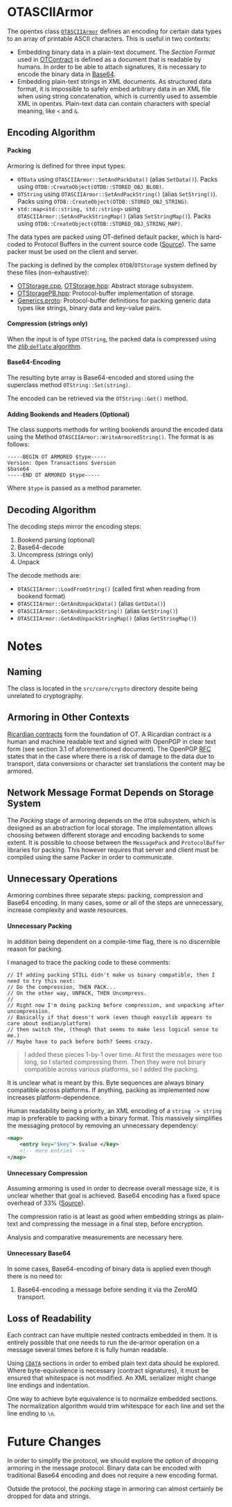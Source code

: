 # OTASCIIArmor

The opentxs class [`OTASCIIArmor`][OTASCIIArmorCpp] defines an encoding for
certain data types to an array of printable ASCII characters. This is useful in
two contexts:

* Embedding binary data in a plain-text document. The _Section Format_ used in
  [OTContract](OTContract.md) is defined as a document that is readable by
  humans.  In order to be able to attach signatures, it is necessary to encode
  the binary data in [Base64][Base64].
* Embedding plain-text strings in XML documents. As structured data format, it
  is impossible to safely embed arbitrary data in an XML file when using string
  concatenation, which is currently used to assemble XML in opentxs.  Plain-text
  data can contain characters with special meaning, like `<` and `&`.

## Encoding Algorithm

#### Packing

Armoring is defined for three input types:

* `OTData` using `OTASCIIArmor::SetAndPackData()` (alias `SetData()`). Packs
  using `OTDB::CreateObject(OTDB::STORED_OBJ_BLOB)`.
* `OTString` using `OTASCIIArmor::SetAndPackString()` (alias `SetString()`).
  Packs using `OTDB::CreateObject(OTDB::STORED_OBJ_STRING)`.
* `std::map<std::string, std::string>` using
    `OTASCIIArmor::SetAndPackStringMap()` (alias `SetStringMap()`).
  Packs using `OTDB::CreateObject(OTDB::STORED_OBJ_STRING_MAP)`.


The data types are packed using  OT-defined default packer, which is hard-coded
to Protocol Buffers in the current source code ([Source][ProtobufHardcode]). The
same packer must be used on the client and server.

The packing is defined by the complex `OTDB`/`OTStorage` system defined by these
files (non-exhaustive):

* [OTStorage.cpp][OTStorageCpp], [OTStorage.hpp][OTStorageHpp]: Abstract storage
    subsystem.
* [OTStoragePB.hpp][OTStoragePbHpp]: Protocol-buffer implementation of storage.
* [Generics.proto][GenericsProto]: Protocol-buffer definitions for packing
  generic data types like strings, binary data and key-value pairs.

#### Compression (strings only)

When the input is of type `OTString`, the packed data is compressed using the
[_zlib_ `deflate` algorithm][Deflate].

#### Base64-Encoding

The resulting byte array is Base64-encoded and stored using the superclass
method `OTString::Set(string)`.

The encoded can be retrieved via the `OTString::Get()` method.

#### Adding Bookends and Headers (Optional)

The class supports methods for writing bookends around the encoded data
using the Method `OTASCIIArmor::WriteArmoredString()`. The format is as follows:

```
-----BEGIN OT ARMORED $type-----
Version: Open Transactions $version
$base64
-----END OT ARMORED $type-----
```

Where `$type` is passed as a method parameter.

## Decoding Algorithm

The decoding steps mirror the encoding steps:

1. Bookend parsing (optional)
1. Base64-decode
1. Uncompress (strings only)
1. Unpack


The decode methods are:

* `OTASCIIArmor::LoadFromString()` (called first when reading from bookend
  format)
* `OTASCIIArmor::GetAndUnpackData()` (alias `GetData()`)
* `OTASCIIArmor::GetAndUnpackString()` (alias `GetString()`)
* `OTASCIIArmor::GetAndUnpackStringMap()` (alias `GetStringMap()`)


# Notes

## Naming

The class is located in the `src/core/crypto` directory despite being unrelated
to cryptography.

## Armoring in Other Contexts

[Ricardian contracts](http://iang.org/papers/ricardian_contract.html) form the
foundation of OT. A Ricardian contract is a human and machine readable text and
signed with OpenPGP in clear text form (see section 3.1 of aforementioned
document). The OpenPGP [RFC](http://tools.ietf.org/html/rfc4880) states that in
the case where there is a risk of damage to the data due to transport, data
conversions or character set translations the content may be armored.


## Network Message Format Depends on Storage System

The _Packing_ stage of armoring depends on the `OTDB` subsystem, which is
designed as an abstraction for local storage. The implementation allows choosing
between different storage and encoding backends to some extent. It is possible
to choose between the `MessagePack` and `ProtocolBuffer` libraries for packing.
This however requires that server and client must be compiled using the same
Packer in order to communicate.

## Unnecessary Operations

Armoring combines three separate steps: packing, compression and Base64
encoding. In many cases, some or all of the steps are unnecessary, increase
complexity and waste resources.

#### Unnecessary Packing

In addition being dependent on a compile-time flag, there is no discernible
reason for packing.

I managed to trace the packing code to these comments:

```
// If adding packing STILL didn't make us binary compatible, then I need to try this next:
// Do the compression, THEN PACK...
// On the other way, UNPACK, THEN Uncompress.
//
// Right now I'm doing packing before compression, and unpacking after uncompression.
// Basically if that doesn't work (even though easyzlib appears to care about endian/platform)
// then switch the, (though that seems to make less logical sense to me.)
// Maybe have to pack before both? Seems crazy.
```

> I added these pieces 1-by-1 over time. At first the messages were too long,
so I started compressing them. Then they were not binary compatible across
various platforms, so I added the packing.

It is unclear what is meant by this. Byte sequences are always binary compatible
across platforms. If anything, packing as implemented now increases
platform-dependence.

Human readability being a priority, an XML encoding of a `string ->
string` map is preferable to packing with a binary format. This massively
simplifies the messaging protocol by removing an unnecessary dependency:

```xml
<map>
    <entry key="$key"> $value </key>
    <!-- more entries -->
</map>
```

#### Unnecessary Compression

Assuming armoring is used in order to decrease overall message size, it is
unclear whether that goal is achieved. Base64 encoding has a fixed space
overhead of 33% ([Source][Base64]).

The compression ratio is at least as good when embedding strings as plain-text
and compressing the message in a final step, before encryption.

Analysis and comparative measurements are necessary here.

#### Unnecessary Base64

In some cases, Base64-encoding of binary data is applied even though there is no
need to:

1. Base64-encoding a message before sending it via the ZeroMQ transport.

## Loss of Readability

Each contract can have multiple nested contracts embedded in them. It is
entirely possible that one needs to run the de-armor operation on a message
several times before it is fully human readable.

Using [`CDATA`](http://en.wikipedia.org/wiki/CDATA) sections in order to embed
plain text data should be explored. Where byte-equivalence is necessary
(contract signatures), it must be ensured that whitespace is not modified. An
XML serializer might change line endings and indentation.

One way to achieve byte equivalence is to normalize embedded sections. The
normalization algorithm would trim whitespace for each line and set the line
ending to `\n`.


# Future Changes

In order to simplify the protocol, we should explore the option of dropping
armoring in the message protocol. Binary data can be encoded with traditional
Base64 encoding and does not require a new encoding format.

Outside the protocol, the _packing_ stage in armoring can almost certainly be
dropped for data and strings.

<!--- links -->

[ProtobufHardcode]: https://github.com/Open-Transactions/opentxs/blob/c531e0faccfa370bb761711ff28ad2386abbcd75/include/opentxs/core/OTStorage.hpp#L148

[OTASCIIArmorCpp]: https://github.com/Open-Transactions/opentxs/blob/c2c362e9fd77422fc1d0d82d0db6a58aa36c69db/src/core/crypto/OTASCIIArmor.cpp

[OTStorageCpp]: https://github.com/Open-Transactions/opentxs/blob/7d2e2dbeca45256ce91b41f63d4aadb88f947169/src/core/OTStorage.cpp

[OTStorageHpp]: https://github.com/Open-Transactions/opentxs/blob/7d2e2dbeca45256ce91b41f63d4aadb88f947169/include/opentxs/core/OTStorage.hpp

[OTStoragePbHpp]: https://github.com/Open-Transactions/opentxs/blob/7d2e2dbeca45256ce91b41f63d4aadb88f947169/include/opentxs/core/OTStoragePB.hpp

[Base64]: http://en.wikipedia.org/wiki/Base64

[Deflate]: http://en.wikipedia.org/wiki/Zlib

[GenericsProto]: https://github.com/Open-Transactions/opentxs/blob/7d2e2dbeca45256ce91b41f63d4aadb88f947169/src/core/otprotob/Generics.proto
